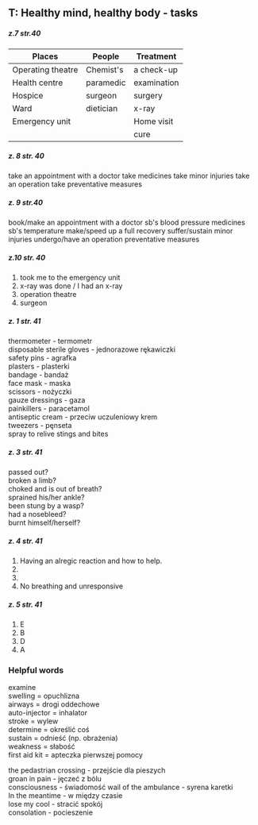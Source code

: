 ## T: Healthy mind, healthy body - tasks

##### z.7 str.40

| Places            | People    | Treatment   |
|-------------------|-----------|-------------|
| Operating theatre | Chemist's | a check-up  |
| Health centre     | paramedic | examination |
| Hospice           | surgeon   | surgery     |
| Ward              | dietician | x-ray       |
| Emergency unit    |           | Home visit  |
|                   |           | cure        |

##### z. 8 str. 40
take an appointment with a doctor
take medicines
take minor injuries
take an operation
take preventative measures

##### z. 9 str.40
book/make an appointment with a doctor
sb's blood pressure
medicines
sb's temperature
make/speed up a full recovery
suffer/sustain minor injuries
undergo/have an operation
preventative measures

##### z.10 str. 40
1. took me to the emergency unit
2. x-ray was done / I had an x-ray
3. operation theatre
4. surgeon


##### z. 1 str. 41
thermometer - termometr  
disposable sterile gloves - jednorazowe rękawiczki  
safety pins - agrafka  
plasters - plasterki  
bandage - bandaż  
face mask - maska  
scissors - nożyczki  
gauze dressings - gaza  
painkillers - paracetamol  
antiseptic cream - przeciw uczuleniowy krem  
tweezers - pęnseta  
spray to relive stings and bites  


##### z. 3 str. 41
passed out?  
broken a limb?  
choked and is out of breath?  
sprained his/her ankle?  
been stung by a wasp?  
had a nosebleed?  
burnt himself/herself?  

##### z. 4 str. 41
1. Having an alregic reaction and how to help.
2. 
3. 
4. No breathing and unresponsive

##### z. 5 str. 41
1. E
2. B
3. D
4. A

### Helpful words
examine  
swelling = opuchlizna  
airways = drogi oddechowe  
auto-injector = inhalator  
stroke = wylew  
determine = określić coś  
sustain = odnieść (np. obrażenia)  
weakness = słabość  
first aid kit = apteczka pierwszej pomocy  

the pedastrian crossing - przejście dla pieszych  
groan in pain - jęczeć z bólu  
consciousness - świadomość
wail of the ambulance - syrena karetki  
In the meantime - w między czasie  
lose my cool - stracić spokój  
consolation - pocieszenie
